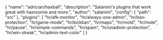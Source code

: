 {
  "name": "adrician/haxball",
  "description": "Salamini's plugins that work great with haxroomie and more.",
  "author": "salamini",
  "config": {
    "path": "src"
  },
  "plugins": [
    "hr/afk-monitor",
    "hr/always-one-admin",
    "hr/ban-protection",
    "hr/game-mode",
    "hr/kickban",
    "hr/maps",
    "hr/motd",
    "hr/mute",
    "hr/pause",
    "hr/simple-commands",
    "hr/spam",
    "hr/unadmin-protection",
    "hr/win-streak",
    "hr/admin-text-color"
  ]
}
